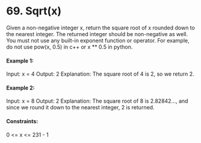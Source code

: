 # 69. Sqrt(x)
Given a non-negative integer x, return the square root of x rounded down to the nearest integer. The returned integer should be non-negative as well.
You must not use any built-in exponent function or operator.
For example, do not use pow(x, 0.5) in c++ or x ** 0.5 in python.

#### Example 1:
Input: x = 4
Output: 2
Explanation: The square root of 4 is 2, so we return 2.

#### Example 2:
Input: x = 8
Output: 2
Explanation: The square root of 8 is 2.82842..., and since we round it down to the nearest integer, 2 is returned.

#### Constraints:
0 <= x <= 231 - 1
